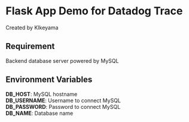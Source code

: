 # Flask App Demo for Datadog Trace

Created by KIkeyama

## Requirement

Backend database server powered by MySQL

## Environment Variables

**DB_HOST**: MySQL hostname  
**DB_USERNAME**: Username to connect MySQL  
**DB_PASSWORD**: Password to connect MySQL  
**DB_NAME**: Database name  
